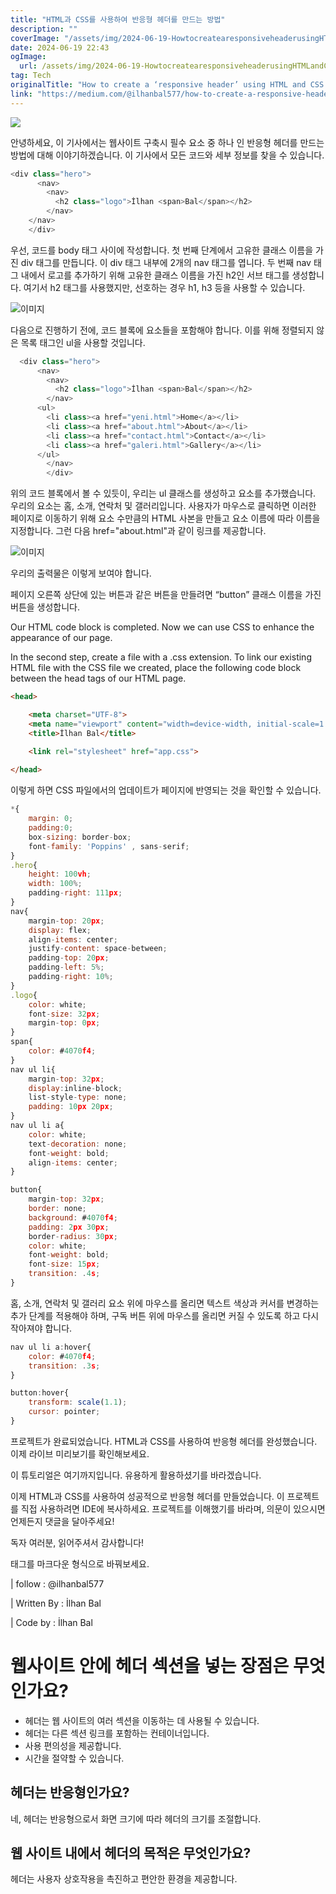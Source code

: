 ```yaml
---
title: "HTML과 CSS를 사용하여 반응형 헤더를 만드는 방법"
description: ""
coverImage: "/assets/img/2024-06-19-HowtocreatearesponsiveheaderusingHTMLandCSS_0.png"
date: 2024-06-19 22:43
ogImage: 
  url: /assets/img/2024-06-19-HowtocreatearesponsiveheaderusingHTMLandCSS_0.png
tag: Tech
originalTitle: "How to create a ‘responsive header’ using HTML and CSS ?"
link: "https://medium.com/@ilhanbal577/how-to-create-a-responsive-header-using-html-and-css-929b087e38d0"
---
```




<img src="/assets/img/2024-06-19-HowtocreatearesponsiveheaderusingHTMLandCSS_0.png" />

안녕하세요, 이 기사에서는 웹사이트 구축시 필수 요소 중 하나 인 반응형 헤더를 만드는 방법에 대해 이야기하겠습니다. 이 기사에서 모든 코드와 세부 정보를 찾을 수 있습니다.

```js
<div class="hero">
      <nav>
        <nav>
          <h2 class="logo">İlhan <span>Bal</span></h2>
        </nav>
    </nav>
    </div>
```

우선, 코드를 body 태그 사이에 작성합니다. 첫 번째 단계에서 고유한 클래스 이름을 가진 div 태그를 만듭니다. 이 div 태그 내부에 2개의 nav 태그를 엽니다. 두 번째 nav 태그 내에서 로고를 추가하기 위해 고유한 클래스 이름을 가진 h2인 서브 태그를 생성합니다. 여기서 h2 태그를 사용했지만, 선호하는 경우 h1, h3 등을 사용할 수 있습니다.


<div class="content-ad"></div>


![이미지](/assets/img/2024-06-19-HowtocreatearesponsiveheaderusingHTMLandCSS_1.png)

다음으로 진행하기 전에, 코드 블록에 요소들을 포함해야 합니다. 이를 위해 정렬되지 않은 목록 태그인 ul을 사용할 것입니다.

```js
  <div class="hero">
      <nav>
        <nav>
          <h2 class="logo">İlhan <span>Bal</span></h2>
        </nav>
      <ul>
        <li class><a href="yeni.html">Home</a></li>
        <li class><a href="about.html">About</a></li>
        <li class><a href="contact.html">Contact</a></li>
        <li class><a href="galeri.html">Gallery</a></li>
      </ul>
        </nav>
        </div>
``` 


<div class="content-ad"></div>

위의 코드 블록에서 볼 수 있듯이, 우리는 ul 클래스를 생성하고 요소를 추가했습니다. 우리의 요소는 홈, 소개, 연락처 및 갤러리입니다. 사용자가 마우스로 클릭하면 이러한 페이지로 이동하기 위해 요소 수만큼의 HTML 사본을 만들고 요소 이름에 따라 이름을 지정합니다. 그런 다음 href="about.html"과 같이 링크를 제공합니다.

![이미지](/assets/img/2024-06-19-HowtocreatearesponsiveheaderusingHTMLandCSS_2.png)

우리의 출력물은 이렇게 보여야 합니다.

페이지 오른쪽 상단에 있는 버튼과 같은 버튼을 만들려면 “button” 클래스 이름을 가진 버튼을 생성합니다.

<div class="content-ad"></div>


Our HTML code block is completed. Now we can use CSS to enhance the appearance of our page.

In the second step, create a file with a .css extension. To link our existing HTML file with the CSS file we created, place the following code block between the head tags of our HTML page.

```html
<head>

    <meta charset="UTF-8">
    <meta name="viewport" content="width=device-width, initial-scale=1.0">
    <title>İlhan Bal</title>

    <link rel="stylesheet" href="app.css"> 
 
</head>
```


<div class="content-ad"></div>

이렇게 하면 CSS 파일에서의 업데이트가 페이지에 반영되는 것을 확인할 수 있습니다.

```js
*{
    margin: 0;
    padding:0;
    box-sizing: border-box;
    font-family: 'Poppins' , sans-serif;
}
.hero{
    height: 100vh;
    width: 100%;
    padding-right: 111px;
}
nav{
    margin-top: 20px;
    display: flex;
    align-items: center;
    justify-content: space-between;
    padding-top: 20px;
    padding-left: 5%;
    padding-right: 10%;
}
.logo{
    color: white;
    font-size: 32px;
    margin-top: 0px;
}
span{
    color: #4070f4;
}
nav ul li{
    margin-top: 32px;
    display:inline-block;
    list-style-type: none;
    padding: 10px 20px;
}
nav ul li a{
    color: white;
    text-decoration: none;
    font-weight: bold;
    align-items: center;
}

button{
    margin-top: 32px;  
    border: none;
    background: #4070f4;
    padding: 2px 30px;
    border-radius: 30px;
    color: white;
    font-weight: bold;
    font-size: 15px;
    transition: .4s;
}
```

홈, 소개, 연락처 및 갤러리 요소 위에 마우스를 올리면 텍스트 색상과 커서를 변경하는 추가 단계를 적용해야 하며, 구독 버튼 위에 마우스를 올리면 커질 수 있도록 하고 다시 작아져야 합니다.

```js
nav ul li a:hover{
    color: #4070f4;
    transition: .3s;
}

button:hover{
    transform: scale(1.1);
    cursor: pointer;
}
```

<div class="content-ad"></div>

프로젝트가 완료되었습니다. HTML과 CSS를 사용하여 반응형 헤더를 완성했습니다. 이제 라이브 미리보기를 확인해보세요.

이 튜토리얼은 여기까지입니다. 유용하게 활용하셨기를 바라겠습니다.

이제 HTML과 CSS를 사용하여 성공적으로 반응형 헤더를 만들었습니다. 이 프로젝트를 직접 사용하려면 IDE에 복사하세요. 프로젝트를 이해했기를 바라며, 의문이 있으시면 언제든지 댓글을 달아주세요!

독자 여러분, 읽어주셔서 감사합니다!

<div class="content-ad"></div>

태그를 마크다운 형식으로 바꿔보세요.

| follow : @ilhanbal577

| Written By : İlhan Bal

| Code by : İlhan Bal

# 웹사이트 안에 헤더 섹션을 넣는 장점은 무엇인가요?

<div class="content-ad"></div>

- 헤더는 웹 사이트의 여러 섹션을 이동하는 데 사용될 수 있습니다.
- 헤더는 다른 섹션 링크를 포함하는 컨테이너입니다.
- 사용 편의성을 제공합니다.
- 시간을 절약할 수 있습니다.

## 헤더는 반응형인가요?

네, 헤더는 반응형으로서 화면 크기에 따라 헤더의 크기를 조절합니다.

## 웹 사이트 내에서 헤더의 목적은 무엇인가요?

<div class="content-ad"></div>

헤더는 사용자 상호작용을 촉진하고 편안한 환경을 제공합니다.